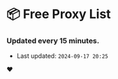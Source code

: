 # :package: Free Proxy List
### Updated every 15 minutes.

- Last updated: `2024-09-17 20:25`

:heart:
